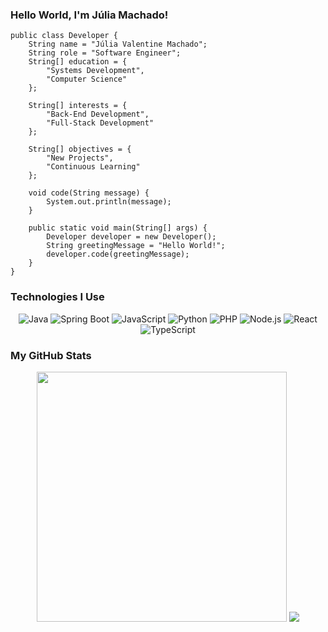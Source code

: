 ### Hello World, I'm Júlia Machado!

```
public class Developer {
    String name = "Júlia Valentine Machado";
    String role = "Software Engineer";
    String[] education = {
        "Systems Development",
        "Computer Science"
    };

    String[] interests = {
        "Back-End Development",
        "Full-Stack Development"
    };

    String[] objectives = {
        "New Projects",
        "Continuous Learning"
    };

    void code(String message) {
        System.out.println(message);
    }

    public static void main(String[] args) {
        Developer developer = new Developer();
        String greetingMessage = "Hello World!";
        developer.code(greetingMessage);
    }
}
```

<!-- <p align="center"> 
    <img align='right' width="500" src="https://i.pinimg.com/736x/76/3e/b1/763eb16e7d2ed6573db9e8356cab9b37.jpg" alt="ilustração do status do github"> 
</p> -->

### Technologies I Use
<!-- <img src="https://img.shields.io/static/v1?label=Overview&message=julia16bit&color=f8efd4&style=for-the-badge&logo=GitHub" alt="Static GitHub"> -->
<p align="center">
  <img alt="Java" src="https://img.shields.io/badge/Java-2E3849?style=for-the-badge&logo=openjdk&logoColor=white&color=2E3849&labelColor=2E3849" />
  <img alt="Spring Boot" src="https://img.shields.io/badge/Spring_Boot-2E3849?style=for-the-badge&logo=spring-boot&logoColor=white&color=2E3849&labelColor=2E3849" />
  <img alt="JavaScript" src="https://img.shields.io/badge/JavaScript-2E3849?style=for-the-badge&logo=javascript&logoColor=white&color=2E3849&labelColor=2E3849" />
  <img alt="Python" src="https://img.shields.io/badge/Python-2E3849?style=for-the-badge&logo=python&logoColor=white&color=2E3849&labelColor=2E3849" />
  <img alt="PHP" src="https://img.shields.io/badge/PHP-2E3849?style=for-the-badge&logo=php&logoColor=white&color=2E3849&labelColor=2E3849" />
  <img alt="Node.js" src="https://img.shields.io/badge/Node.js-2E3849?style=for-the-badge&logo=nodedotjs&logoColor=white&color=2E3849&labelColor=2E3849" />
  <img alt="React" src="https://img.shields.io/badge/React-2E3849?style=for-the-badge&logo=react&logoColor=white&color=2E3849&labelColor=2E3849" />
  <img alt="TypeScript" src="https://img.shields.io/badge/TypeScript-2E3849?style=for-the-badge&logo=typescript&logoColor=white&color=2E3849&labelColor=2E3849" />
</p>

<!--  ### Contact Me 

<p align="center"> 
  <img alt="Java" src="https://img.shields.io/badge/Java-007396?style=for-the-badge&logo=openjdk&logoColor=white" />
  <img alt="Spring Boot" src="https://img.shields.io/badge/Spring_Boot-6DB33F?style=for-the-badge&logo=spring-boot&logoColor=white" /> 
</p> -->

### My GitHub Stats
<p align="center">
  <img src="https://github-readme-stats.vercel.app/api?username=julia16bit&show_icons=true&theme=nord&hide_border=true" width="400px">
  <img src="https://github-readme-stats.vercel.app/api/top-langs/?username=julia16bit&layout=compact&theme=nord&hide_border=true&hide=html,css">
</p>

